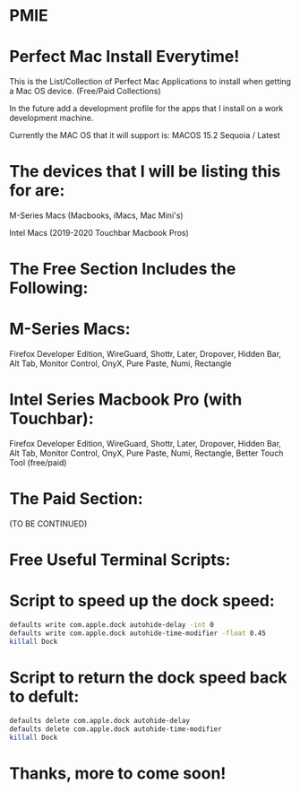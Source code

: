 # PMIE
# Perfect Mac Install Everytime!


This is the List/Collection of Perfect Mac Applications to install when getting a Mac OS device. (Free/Paid Collections)

In the future add a development profile for the apps that I install on a work development machine.  

Currently the MAC OS that it will support is: MACOS 15.2 Sequoia / Latest


# The devices that I will be listing this for are:

M-Series Macs (Macbooks, iMacs, Mac Mini's)

Intel Macs (2019-2020 Touchbar Macbook Pros)



# The Free Section Includes the Following:

# M-Series Macs:
Firefox Developer Edition,
WireGuard,
Shottr,
Later,
Dropover,
Hidden Bar,
Alt Tab,
Monitor Control,
OnyX,
Pure Paste,
Numi,
Rectangle

# Intel Series Macbook Pro (with Touchbar):
Firefox Developer Edition,
WireGuard,
Shottr,
Later,
Dropover,
Hidden Bar,
Alt Tab,
Monitor Control,
OnyX,
Pure Paste,
Numi,
Rectangle,
Better Touch Tool (free/paid)





# The Paid Section:

(TO BE CONTINUED)

# Free Useful Terminal Scripts:

# Script to speed up the dock speed:

```bash
defaults write com.apple.dock autohide-delay -int 0
defaults write com.apple.dock autohide-time-modifier -float 0.45
killall Dock
```

# Script to return the dock speed back to defult:

```bash
defaults delete com.apple.dock autohide-delay
defaults delete com.apple.dock autohide-time-modifier
killall Dock
```


# Thanks, more to come soon! 